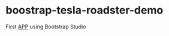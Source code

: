 # boostrap-tesla-roadster-demo
First [APP](https://sotoxp.github.io/boostrap-tesla-roadster-demo/index.html) using Bootstrap Studio

